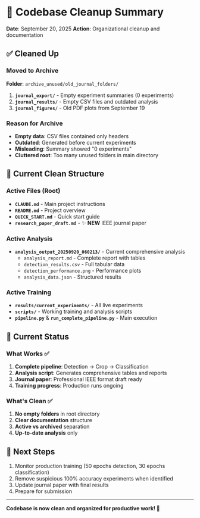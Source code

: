 # 🧹 Codebase Cleanup Summary

**Date**: September 20, 2025
**Action**: Organizational cleanup and documentation

## ✅ Cleaned Up

### Moved to Archive
**Folder**: `archive_unused/old_journal_folders/`

1. **`journal_export/`** - Empty experiment summaries (0 experiments)
2. **`journal_results/`** - Empty CSV files and outdated analysis
3. **`journal_figures/`** - Old PDF plots from September 19

### Reason for Archive
- **Empty data**: CSV files contained only headers
- **Outdated**: Generated before current experiments
- **Misleading**: Summary showed "0 experiments"
- **Cluttered root**: Too many unused folders in main directory

## 📂 Current Clean Structure

### Active Files (Root)
- **`CLAUDE.md`** - Main project instructions
- **`README.md`** - Project overview
- **`QUICK_START.md`** - Quick start guide
- **`research_paper_draft.md`** - ✨ **NEW** IEEE journal paper

### Active Analysis
- **`analysis_output_20250920_060213/`** - Current comprehensive analysis
  - `analysis_report.md` - Complete report with tables
  - `detection_results.csv` - Full tabular data
  - `detection_performance.png` - Performance plots
  - `analysis_data.json` - Structured results

### Active Training
- **`results/current_experiments/`** - All live experiments
- **`scripts/`** - Working training and analysis scripts
- **`pipeline.py`** & **`run_complete_pipeline.py`** - Main execution

## 🎯 Current Status

### What Works ✅
1. **Complete pipeline**: Detection → Crop → Classification
2. **Analysis script**: Generates comprehensive tables and reports
3. **Journal paper**: Professional IEEE format draft ready
4. **Training progress**: Production runs ongoing

### What's Clean ✅
1. **No empty folders** in root directory
2. **Clear documentation** structure
3. **Active vs archived** separation
4. **Up-to-date analysis** only

## 🔄 Next Steps
1. Monitor production training (50 epochs detection, 30 epochs classification)
2. Remove suspicious 100% accuracy experiments when identified
3. Update journal paper with final results
4. Prepare for submission

---
**Codebase is now clean and organized for productive work! 🚀**